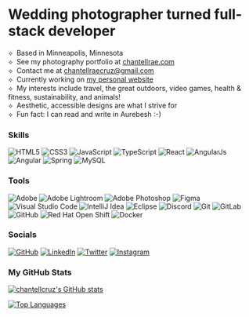 Wedding photographer turned full-stack developer<br>
=========================
⟡&nbsp; Based in Minneapolis, Minnesota<br>
⟡&nbsp; See my photography portfolio at [chantellrae.com](http://chantellrae.com)<br>
⟡&nbsp; Contact me at [chantellraecruz@gmail.com](mailto:chantellraecruz@gmail.com)<br>
⟡&nbsp; Currently working on [my personal website](http://chantellcruz.com)<br>
⟡&nbsp; My interests include travel, the great outdoors, video games, health & fitness, sustainability, and animals!<br>
⟡&nbsp; Aesthetic, accessible designs are what I strive for<br>
⟡&nbsp; Fun fact: I can read and write in Aurebesh :-)<br>

### Skills
<img alt="HTML5" src="https://img.shields.io/badge/html5-E34F26?&logo=html5&logoColor=white&style=for-the-badge"> <img alt="CSS3" src="https://img.shields.io/badge/css3-1572B6?&logo=css3&logoColor=white&style=for-the-badge"> <img alt="JavaScript" src="https://img.shields.io/badge/javascript-F7DF1E?&logo=javascript&logoColor=black&style=for-the-badge"> <img alt="TypeScript" src="https://img.shields.io/badge/typescript-007ACC?&logo=typescript&logoColor=white&style=for-the-badge"> <img alt="React" src="https://img.shields.io/badge/ReactJs-61DAFB?logo=react&logoColor=black&style=for-the-badge"> <img alt="AngularJs" src="https://img.shields.io/badge/AngularJS-E23237?logo=angularjs&logoColor=white&style=for-the-badge"> <img alt="Angular" src="https://img.shields.io/badge/Angular-DD0031?logo=angular&logoColor=white&style=for-the-badge"> <img alt="Spring" src="https://img.shields.io/badge/Spring-6DB33F?logo=spring&logoColor=white&style=for-the-badge"> <img alt="MySQL" src="https://img.shields.io/badge/MySQL-4479A1?logo=mysql&logoColor=white&style=for-the-badge">


### Tools
<img alt="Adobe" src="https://img.shields.io/badge/adobe-FF0000.svg?&style=for-the-badge&logo=adobe&logoColor=white"/> <img alt="Adobe Lightroom" src="https://img.shields.io/badge/Adobe%20Lightroom-31A8FF?logo=adobe-lightroom&logoColor=%23071d34&style=for-the-badge"> <img alt="Adobe Photoshop" src="https://img.shields.io/badge/Adobe%20Photoshop-31A8FF?logo=adobe-photoshop&logoColor=%23071d34&style=for-the-badge"> <img alt="Figma" src="https://img.shields.io/badge/Figma%20-F24E1E?&logo=figma&logoColor=white&style=for-the-badge"> <img alt="Visual Studio Code" src="https://img.shields.io/badge/Visual%20Studio%20Code-0078d7?&logo=visual-studio-code&logoColor=white&style=for-the-badge"> <img alt="IntelliJ Idea" src="https://img.shields.io/badge/IntelliJ%20Idea-000000?&logo=intellij-idea&logoColor=white&style=for-the-badge"> <img alt="Eclipse" src="https://img.shields.io/badge/Eclipse-2C2255?&logo=eclipse-ide&logoColor=white&style=for-the-badge"> <img alt="Discord" src="https://img.shields.io/badge/Discord-5865F2?&logo=discord&logoColor=white&style=for-the-badge"> <img alt="Git" src="https://img.shields.io/badge/Git-F05032?&logo=git&logoColor=white&style=for-the-badge">  <img alt="GitLab" src="https://img.shields.io/badge/GitLab-%23FC6D26?&logo=gitlab&logoColor=white&style=for-the-badge"> <img alt="GitHub" src="https://img.shields.io/badge/GitHub-181717?&logo=github&logoColor=white&style=for-the-badge"> <img alt="Red Hat Open Shift" src="https://img.shields.io/badge/Red%20Hat%20Open%20Shift-EE0000?&logo=red-hat-open-shift&logoColor=white&style=for-the-badge"> <img alt="Docker" src="https://img.shields.io/badge/Docker-2496ED?&logo=docker&logoColor=white&style=for-the-badge">


### Socials
<a href="https://www.github.com/chantellcruz" target="_blank"><img alt="GitHub" src="https://img.shields.io/badge/GitHub-181717?&logo=github&logoColor=white&style=for-the-badge"></a>
<a href="https://www.linkedin.com/in/chantellcruz" target="_blank"><img alt="LinkedIn" src="https://img.shields.io/badge/LinkedIn-0A66C2?&logo=linkedin&logoColor=white&style=for-the-badge"></a>
<a href="https://www.twitter.com/chantellraecruz" target="_blank"><img alt="Twitter" src="https://img.shields.io/badge/Twitter-1DA1F2?&logo=twitter&logoColor=white&style=for-the-badge"></a>
<a href="http://www.instagram.com/chantellrae" target="_blank"><img alt="Instagram" src="https://img.shields.io/badge/Instagram-E4405F?&logo=instagram&logoColor=white&style=for-the-badge"></a>


### My GitHub Stats

<a href="http://www.github.com/chantellcruz"><img src="https://github-readme-stats.vercel.app/api?username=chantellcruz&show_icons=true&hide=prs,&count_private=true&title_color=10b981&text_color=ffffff&icon_color=10b981&bg_color=1c1917&hide_border=true&show_icons=true" alt="chantellcruz's GitHub stats" /></a>

<a href="https://github.com/chantellcruz" align="left"><img src="https://github-readme-stats.vercel.app/api/top-langs/?username=chantellcruz&langs_count=10&title_color=10b981&text_color=ffffff&icon_color=10b981&bg_color=1c1917&hide_border=true&locale=en&custom_title=Top%20%Languages" alt="Top Languages" /></a>


<!---
chantellrae/chantellrae is a ✨ special ✨ repository because its `README.md` (this file) appears on your GitHub profile.
You can click the Preview link to take a look at your changes.
--->
